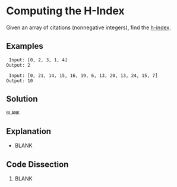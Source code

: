 # Computing the H-Index
Given an array of citations (nonnegative integers), find the [h-index](https://en.wikipedia.org/wiki/H-index).

## Examples
```
 Input: [0, 2, 3, 1, 4]
Output: 2

 Input: [0, 21, 14, 15, 16, 19, 6, 13, 20, 13, 24, 15, 7]
Output: 10
```

## Solution
```python
BLANK
```

## Explanation
* BLANK

## Code Dissection
1. BLANK